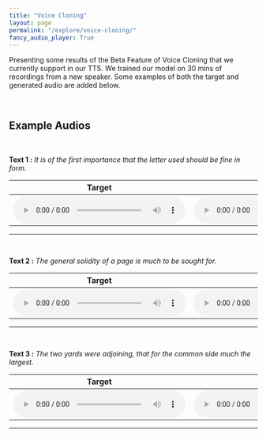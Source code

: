 ```yaml
---
title: "Voice Cloning"
layout: page
permalink: "/explore/voice-cloning/"
fancy_audio_player: True
---
```


Presenting some results of the Beta Feature of Voice Cloning that we currently support in our TTS.
We trained our model on 30 mins of recordings from a new speaker. Some examples of both the target and generated audio are added below.

<br>

## Example Audios

<br/>
<p><b>Text 1 :</b> <em>It is of the first importance that the letter used should be fine in form.</em> </p>
<table style="width:100%">
      <tr>
        <th>Target</th>
        <th>Generated</th>
      </tr>
      <tr>
        <th>
          <audio controls style="width: 350px;">
            <source src="https://p1-tts-experiments.s3.ap-south-1.amazonaws.com/demo/voice-cloning/LJ001-0011.wav" type="audio/mpeg">
            Your browser does not support the audio element.
          </audio>
        </th>
        <th>
          <audio controls style="width: 350px;">
            <source src="https://p1-tts-experiments.s3.ap-south-1.amazonaws.com/demo/voice-cloning/VTTS-LJ001-0011.wav" type="audio/mpeg">
            Your browser does not support the audio element.
          </audio>
        </th>
      </tr>
    </table>
<hr>

<br/>
<p><b>Text 2 :</b> <em>The general solidity of a page is much to be sought for.</em> </p>
<table style="width:100%">
      <tr>
        <th>Target</th>
        <th>Generated</th>
      </tr>
      <tr>
        <th>
          <audio controls style="width: 350px;">
            <source src="https://p1-tts-experiments.s3.ap-south-1.amazonaws.com/demo/voice-cloning/LJ001-0141.wav" type="audio/mpeg">
            Your browser does not support the audio element.
          </audio>
        </th>
        <th>
          <audio controls style="width: 350px;">
            <source src="https://p1-tts-experiments.s3.ap-south-1.amazonaws.com/demo/voice-cloning/VTTS-LJ001-0141.wav" type="audio/mpeg">
            Your browser does not support the audio element.
          </audio>
        </th>
      </tr>
    </table>
<hr>

<br/>
<p><b>Text 3 :</b> <em>The two yards were adjoining, that for the common side much the largest.</em> </p>
<table style="width:100%">
      <tr>
        <th>Target</th>
        <th>Generated</th>
      </tr>
      <tr>
        <th>
          <audio controls style="width: 350px;">
            <source src="https://p1-tts-experiments.s3.ap-south-1.amazonaws.com/demo/voice-cloning/LJ002-0092.wav" type="audio/mpeg">
            Your browser does not support the audio element.
          </audio>
        </th>
        <th>
          <audio controls style="width: 350px;">
            <source src="https://p1-tts-experiments.s3.ap-south-1.amazonaws.com/demo/voice-cloning/VTTS-LJ002-0092.wav" type="audio/mpeg">
            Your browser does not support the audio element.
          </audio>
        </th>
      </tr>
    </table>
<hr>
